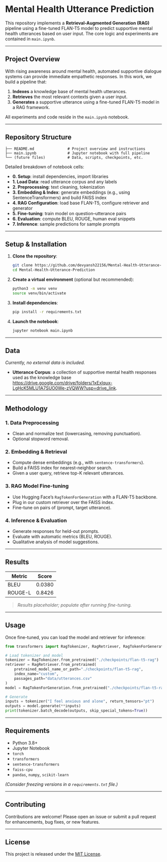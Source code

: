 # Mental Health Utterance Prediction

This repository implements a **Retrieval-Augmented Generation (RAG)** pipeline using a fine-tuned FLAN-T5 model to predict supportive mental health utterances based on user input. The core logic and experiments are contained in `main.ipynb`.

---

## Project Overview

With rising awareness around mental health, automated supportive dialogue systems can provide immediate empathetic responses. In this work, we build a pipeline that:

1. **Indexes** a knowledge base of mental health utterances.
2. **Retrieves** the most relevant contexts given a user input.
3. **Generates** a supportive utterance using a fine-tuned FLAN-T5 model in a RAG framework.

All experiments and code reside in the `main.ipynb` notebook.

---

## Repository Structure

```
├── README.md               # Project overview and instructions
├── main.ipynb              # Jupyter notebook with full pipeline
└── (future files)          # Data, scripts, checkpoints, etc.
```

Detailed breakdown of notebook cells:

- **0. Setup**: install dependencies, import libraries
- **1. Load Data**: read utterance corpus and any labels
- **2. Preprocessing**: text cleaning, tokenization
- **3. Embedding & Index**: generate embeddings (e.g., using SentenceTransformers) and build FAISS index
- **4. RAG Configuration**: load base FLAN-T5, configure retriever and generator
- **5. Fine-tuning**: train model on question–utterance pairs
- **6. Evaluation**: compute BLEU, ROUGE, human eval snippets
- **7. Inference**: sample predictions for sample prompts

---

## Setup & Installation

1. **Clone the repository**:
   ```bash
   git clone https://github.com/devyansh22156/Mental-Health-Utterance-Prediction.git
   cd Mental-Health-Utterance-Prediction
   ```

2. **Create a virtual environment** (optional but recommended):
   ```bash
   python3 -m venv venv
   source venv/bin/activate
   ```

3. **Install dependencies**:
   ```bash
   pip install -r requirements.txt
   ```

4. **Launch the notebook**:
   ```bash
   jupyter notebook main.ipynb
   ```

---

## Data

*Currently, no external data is included.*

- **Utterance Corpus**: a collection of supportive mental health responses used as the knowledge base https://drive.google.com/drive/folders/1xExIqux-LgHcK5MLU1A7SUO0We-zVQWW?usp=drive_link.

---

## Methodology

### 1. Data Preprocessing
- Clean and normalize text (lowercasing, removing punctuation).
- Optional stopword removal.

### 2. Embedding & Retrieval
- Compute dense embeddings (e.g., with `sentence-transformers`).
- Build a FAISS index for nearest-neighbor search.
- Given a user query, retrieve top-K relevant utterances.

### 3. RAG Model Fine-tuning
- Use Hugging Face’s `RagTokenForGeneration` with a FLAN-T5 backbone.
- Plug in our custom retriever over the FAISS index.
- Fine-tune on pairs of (prompt, target utterance).

### 4. Inference & Evaluation
- Generate responses for held-out prompts.
- Evaluate with automatic metrics (BLEU, ROUGE).
- Qualitative analysis of model suggestions.

---

## Results

| Metric | Score |
|--------|-------|
| BLEU   | 0.0380  |
| ROUGE-L| 0.8426  |

> *Results placeholder; populate after running fine-tuning.*

---

## Usage

Once fine-tuned, you can load the model and retriever for inference:

```python
from transformers import RagTokenizer, RagRetriever, RagTokenForGeneration

# Load tokenizer and model
tokenizer = RagTokenizer.from_pretrained("./checkpoints/flan-t5-rag")
retriever = RagRetriever.from_pretrained(
    pretrained_model_name_or_path="./checkpoints/flan-t5-rag",
    index_name="custom",
    passages_path="data/utterances.csv"
)
model = RagTokenForGeneration.from_pretrained("./checkpoints/flan-t5-rag", retriever=retriever)

# Generate
inputs = tokenizer("I feel anxious and alone", return_tensors="pt")
outputs = model.generate(**inputs)
print(tokenizer.batch_decode(outputs, skip_special_tokens=True))
```

---

## Requirements

- Python 3.8+
- Jupyter Notebook
- `torch`
- `transformers`
- `sentence-transformers`
- `faiss-cpu`
- `pandas`, `numpy`, `scikit-learn`

*(Consider freezing versions in a `requirements.txt` file.)*

---

## Contributing

Contributions are welcome! Please open an issue or submit a pull request for enhancements, bug fixes, or new features.

---

## License

This project is released under the [MIT License](LICENSE).


